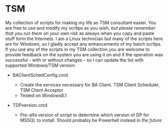 TSM
===

My collection of scripts for making my life as TSM consultant easier. You are free to use and modify my scritps as you wish, *but please remember that you run them on your own risk* as always when you copy and paste stuff form the Internets.
I am a Linux technician but many of the scripts here are for Windows, so I gladly accept any enhancements of my batch scritps.
If you use any of the scripts in my TSM collection you are welcome to provide feedback on the system you are using it on and if the operation was successful - with or without changes - so I can update the list with supported Windows/TSM version. 

- BAClientSchedConfig.cmd
	- Create the services necessary for BA Client. TSM Client Scheduler, TSM Client Acceptor
	- Tested on Windows8.1 
	
- TDPversion.cmd
	- Pre-alfa version of script to determine which version of DP for MSSQL to install. Should probably be Powerhell instead in *the future*  
